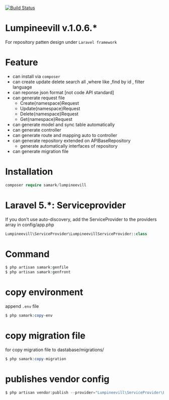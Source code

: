 [![Build Status](https://travis-ci.org/maxca/Lumpineevill.svg)](https://travis-ci.org/maxca/Lumpineevill)
# Lumpineevill v.1.0.6.*
For repository patten design under `Laravel framework`
# Feature 
- can install via `composer`
- can create update delete search all ,where like ,find by id , filter language 
- can reponse json format [not code API standard] 
- can generate request file 
	- Create{namespace}Request
	- Update{namespace}Request
	- Delete{namespace}Request
	- Get{namespace}Request
- can generate model and sync table automatically
- can generate controller 
- can generate route and mapping auto to controller
- can generate repository extended on APIBaseRepository
	- generate automatically interfaces of repository
- can generate migration file
# Installation 
```php
composer require samark/lumpineevill 
```
# Laravel 5.*: Serviceprovider
If you don't use auto-discovery, add the ServiceProvider to the providers array in config/app.php
```php
Lumpineevill\ServiceProvider\LumpineevillServiceProvider::class
```
# Command
```php
$ php artisan samark:genfile 
$ php artisan samark:genfront
```
# copy environment
 append `.env` file 
```php
$ php samark:copy-env  
```
# copy migration file
for copy migration file to dastabase/migrations/
```php
$ php samark:copy-migration 
```
# publishes vendor config 
```php 
$ php artisan vendor:publish --provider="Lumpineevill\ServiceProvider\LumpineevillServiceProvider"
```
